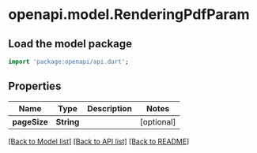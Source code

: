 # openapi.model.RenderingPdfParam

## Load the model package
```dart
import 'package:openapi/api.dart';
```

## Properties
Name | Type | Description | Notes
------------ | ------------- | ------------- | -------------
**pageSize** | **String** |  | [optional] 

[[Back to Model list]](../README.md#documentation-for-models) [[Back to API list]](../README.md#documentation-for-api-endpoints) [[Back to README]](../README.md)


